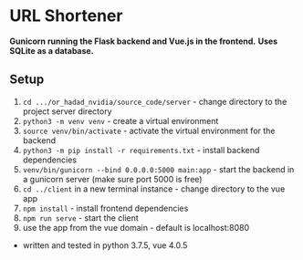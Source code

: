 # URL Shortener

**Gunicorn running the Flask backend and Vue.js in the frontend.**
**Uses SQLite as a database.**

## Setup

1. `cd .../or_hadad_nvidia/source_code/server` - change directory to the project server directory
2. `python3 -m venv venv` - create a virtual environment
3. `source venv/bin/activate` - activate the virtual environment for the backend
4. `python3 -m pip install -r requirements.txt` - install backend dependencies
5. `venv/bin/gunicorn --bind 0.0.0.0:5000 main:app` - start the backend in a gunicorn server (make sure port 5000 is free)
6. `cd ../client` in a new terminal instance - change directory to the vue app
7. `npm install` - install frontend dependencies
8. `npm run serve` - start the client
9. use the app from the vue domain - default is localhost:8080

* written and tested in python 3.7.5, vue 4.0.5
